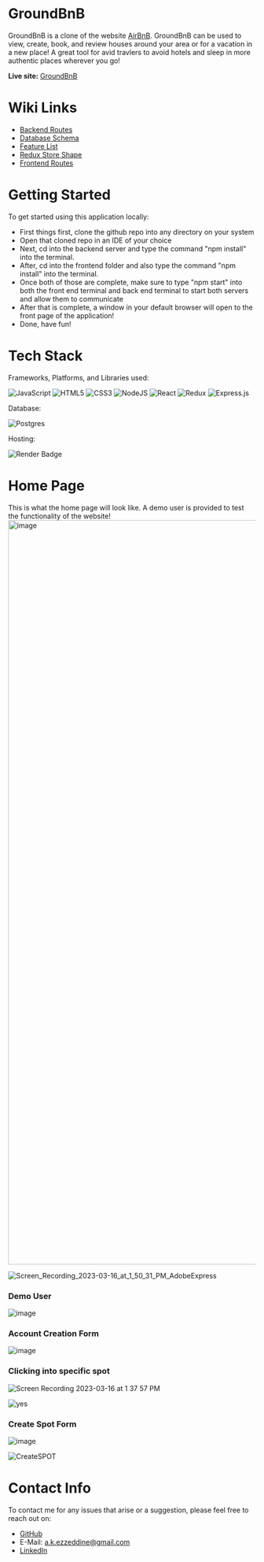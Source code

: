 # GroundBnB

GroundBnB is a clone of the website [AirBnB](https://airbnb.com/). GroundBnB can be used to view, create, book, and review houses around your area or for a vacation in a new place! A great tool for avid travlers to avoid hotels and sleep in more authentic places wherever you go!

**Live site:** [GroundBnB](https://ground-bnb-2022.onrender.com)

# Wiki Links

* [Backend Routes](https://github.com/alkezz/API-project/wiki/API-Documentation)
* [Database Schema](https://github.com/alkezz/API-project/wiki/Database-Schema)
* [Feature List](https://github.com/alkezz/API-project/wiki/Feature-List)
* [Redux Store Shape](https://github.com/alkezz/API-project/wiki/Redux-Store-Shape)
* [Frontend Routes](www.google.com)

# Getting Started

To get started using this application locally:

* First things first, clone the github repo into any directory on your system
* Open that cloned repo in an IDE of your choice
* Next, cd into the backend server and type the command  "npm install" into the terminal.
* After, cd into the frontend folder and also type the command "npm install" into the terminal.
* Once both of those are complete, make sure to type "npm start" into both the front end terminal and back end terminal
to start both servers and allow them to communicate
* After that is complete, a window in your default browser will open to the front page of the application!
* Done, have fun!

# Tech Stack

Frameworks, Platforms, and Libraries used:

![JavaScript](https://img.shields.io/badge/javascript-%23323330.svg?style=for-the-badge&logo=javascript&logoColor=%23F7DF1E)
![HTML5](https://img.shields.io/badge/html5-%23E34F26.svg?style=for-the-badge&logo=html5&logoColor=white)
![CSS3](https://img.shields.io/badge/css3-%231572B6.svg?style=for-the-badge&logo=css3&logoColor=white)
![NodeJS](https://img.shields.io/badge/node.js-6DA55F?style=for-the-badge&logo=node.js&logoColor=white)
![React](https://img.shields.io/badge/react-%2320232a.svg?style=for-the-badge&logo=react&logoColor=%2361DAFB)
![Redux](https://img.shields.io/badge/redux-%23593d88.svg?style=for-the-badge&logo=redux&logoColor=white)
![Express.js](https://img.shields.io/badge/express.js-%23404d59.svg?style=for-the-badge&logo=express&logoColor=%2361DAFB)

Database:

![Postgres](https://img.shields.io/badge/postgres-%23316192.svg?style=for-the-badge&logo=postgresql&logoColor=white)

Hosting:

![Render Badge](https://img.shields.io/badge/Render-46E3B7?logo=render&logoColor=000&style=for-the-badge)

# Home Page
This is what the home page will look like. A demo user is provided to test the functionality of the website!
<img width="1512" alt="image" src="https://user-images.githubusercontent.com/105993056/225701044-5a233faa-a3af-4bba-a665-3e59b75cd6e6.png">

![Screen_Recording_2023-03-16_at_1_50_31_PM_AdobeExpress](https://user-images.githubusercontent.com/105993056/225710445-1a8b4db0-7c3c-40a7-bf85-683d3fb77aa0.gif)

### Demo User
![image](https://user-images.githubusercontent.com/105993056/226118508-66b38cdc-bcb4-42e3-a621-fa1c854eaeaa.png)

### Account Creation Form
![image](https://user-images.githubusercontent.com/105993056/226118525-e19d5196-217c-42ba-b978-46e177d7e9f3.png)

### Clicking into specific spot
![Screen Recording 2023-03-16 at 1 37 57 PM](https://user-images.githubusercontent.com/105993056/225706770-8db4ebdb-8d1b-40cd-908e-0249c8363f13.gif)

![yes](https://user-images.githubusercontent.com/105993056/225708638-06b2a8eb-7585-4446-814e-21d645c663dc.gif)

### Create Spot Form
![image](https://user-images.githubusercontent.com/105993056/226118322-3a8ee5da-cc78-4b92-b9c2-4c79622f4ca4.png)

![CreateSPOT](https://user-images.githubusercontent.com/105993056/225703953-bbd895cd-05eb-484a-9616-bfdbd28c8d6c.gif)

# Contact Info

To contact me for any issues that arise or a suggestion, please feel free to reach out on:

* [GitHub](https://www.github.com/alkezz)
* E-Mail: a.k.ezzeddine@gmail.com
* [LinkedIn](https://www.linkedin.com/in/ali-ezzeddine-17b2b6248/)
